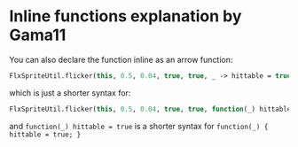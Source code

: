 # Inline functions explanation by Gama11

You can also declare the function inline as an arrow function:

```Haxe
FlxSpriteUtil.flicker(this, 0.5, 0.04, true, true, _ -> hittable = true);
```

which is just a shorter syntax for:

```Haxe
FlxSpriteUtil.flicker(this, 0.5, 0.04, true, true, function(_) hittable = true);
```

and ```function(_) hittable = true``` is a shorter syntax for ```function(_) { hittable = true; }```
